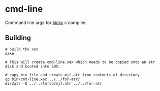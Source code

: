 # cmd-line

Command line args for 
[kickc](https://gitlab.com/camelot/kickc) c compiler.


## Building

```
# build the xex
make

# This will create cmd-line.xex which needs to be copied onto an atr disk and booted into SDX.

# copy bin file and create mjf.atr from contents of directory
cp bin/cmd-line.xex ../../for-atr/
dir2atr -Q ../../tnfsd/mjf.atr ../../for-atr

```
